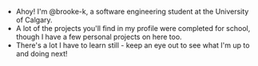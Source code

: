 - Ahoy! I'm @brooke-k, a software engineering student at the University of Calgary.
- A lot of the projects you'll find in my profile were completed for school, though I have a few personal projects on here too.
- There's a lot I have to learn still - keep an eye out to see what I'm up to and doing next!
